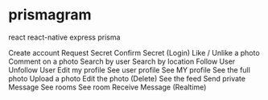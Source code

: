 # prismagram
react react-native express prisma


 Create account
 Request Secret
 Confirm Secret (Login)
 Like / Unlike a photo
 Comment on a photo
 Search by user
 Search by location
 Follow User
 Unfollow User
 Edit my profile
 See user profile
 See MY profile
 See the full photo
 Upload a photo
 Edit the photo (Delete)
 See the feed
 Send private Message
 See rooms
 See room
 Receive Message (Realtime)